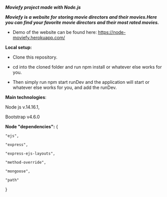 ***Moviefy project made with Node.js***

***Moviefy is a website for storing movie directors and their movies.Here you can find your favorite movie directors and their most rated movies.*** 


* Demo of the website can be found here: https://node-moviefy.herokuapp.com/

**Local setup:**

- Clone this repository.

- cd into the cloned folder and run npm install or whatever else works for you.

- Then simply run npm start runDev and the application will start or whatever else works for you, and add the runDev.

**Main technologies**:

Node js v.14.16.1,

Bootstrap v4.6.0

**Node "dependencies":** {

    "ejs",
	
    "express",
	
    "express-ejs-layouts",
	
    "method-override",
	
    "mongoose",
	
    "path"
}
